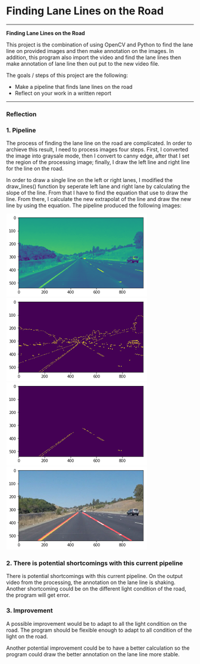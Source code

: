 # **Finding Lane Lines on the Road** 

---

**Finding Lane Lines on the Road**

This project is the combination of using OpenCV and Python to find the lane line on provided images and then
make annotation on the images. In addition, this program also import the video and find the lane lines then 
make annotation of lane line then out put to the new video file.

The goals / steps of this project are the following:
* Make a pipeline that finds lane lines on the road
* Reflect on your work in a written report

---

### Reflection

### 1. Pipeline
The process of finding the lane line on the road are complicated. In order to archieve this result,
I need to process images four steps. First, I converted the image into graysale mode, then I convert to canny 
edge, after that I set the region of the processing image; finally, I draw the left line and right line for the 
line on the road.


In order to draw a single line on the left or right lanes, I modified the draw_lines() function by seperate
left lane and right lane by calculating the slope of the line. From that I have to find the equation that use
to draw the line. From there, I calculate the new extrapolat of the line and draw the new line by using the 
equation.
The pipeline produced the following images:


![Grayscale](test_videos_output/grayscale.png?raw=true)
![Canny Edge image](test_videos_output/canny.png?raw=true)
![Selected Regional Masked Image](test_videos_output/regional_masked.png?raw=true)
![Annotation Line on Lane Line](test_videos_output/annotationline.png?raw=true)



### 2. There is potential shortcomings with this current pipeline
There is potential shortcomings with this current pipeline. On the output video from the processing, the annotation on the lane line is shaking. Another shortcoming could be on the different light condition of the road, the program will get error.

### 3. Improvement

A possible improvement would be to adapt to all the light condition on the road. The program should be flexible enough to adapt to all condition of the light on the road.

Another potential improvement could be to have a better calculation so the program could draw the better annotation on the lane line more stable.
